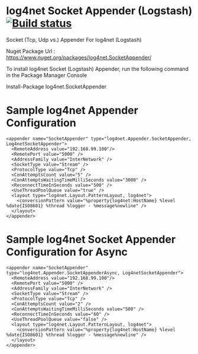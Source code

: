 # log4net Socket Appender (Logstash) [![Build status](https://ci.appveyor.com/api/projects/status/8w2k4vq3j8s14hby/branch/master?svg=true)](https://ci.appveyor.com/project/ugurozsahin/log4net-socket-appender/branch/master)

Socket (Tcp, Udp vs.) Appender For log4net (Logstash)

Nuget Package Url : https://www.nuget.org/packages/log4net.SocketAppender/

To install log4net Socket (Logstash) Appender, run the following command in the Package Manager Console

Install-Package log4net.SocketAppender

# Sample log4net Appender Configuration

	<appender name="SocketAppender" type="log4net.Appender.SocketAppender, Log4netSocketAppender">
	  <RemoteAddress value="192.168.99.100"/>
	  <RemotePort value="5000" />
	  <AddressFamily value="InterNetwork" />
	  <SocketType value="Stream" />
	  <ProtocolType value="Tcp" />
	  <ConAttemptsCount value="5" />
	  <ConAttemptsWaitingTimeMilliSeconds value="3000" />
	  <ReconnectTimeInSeconds value="500" />
	  <UseThreadPoolQueue value="true" />
	  <layout type="log4net.Layout.PatternLayout, log4net">
		<conversionPattern value="%property{log4net:HostName} %level %date{ISO8601} %thread %logger - %message%newline" />
	  </layout>
	</appender>

# Sample log4net Socket Appender Configuration for Async

	<appender name="SocketAppender" type="log4net.Appender.SocketAppenderAsync, Log4netSocketAppender">
	  <RemoteAddress value="192.168.99.100"/>
	  <RemotePort value="5000" />
	  <AddressFamily value="InterNetwork" />
	  <SocketType value="Stream" />
	  <ProtocolType value="Tcp" />
	  <ConAttemptsCount value="2" />
	  <ConAttemptsWaitingTimeMilliSeconds value="500" />
	  <ReconnectTimeInSeconds value="60" />
	  <UseThreadPoolQueue value="false" />
	  <layout type="log4net.Layout.PatternLayout, log4net">
		<conversionPattern value="%property{log4net:HostName} %level %date{ISO8601} %thread %logger - %message%newline" />
	  </layout>
	</appender>